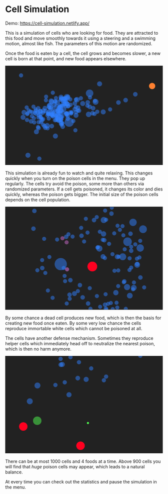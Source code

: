 # Cell Simulation

Demo: https://cell-simulation.netlify.app/

This is a simulation of cells who are looking for food. They are attracted to this food and move smoothly towards it using a steering and a swimming motion, almost like fish. The parameters of this motion are randomized.

Once the food is eaten by a cell, the cell grows and becomes slower, a new cell is born at that point, and new food appears elsewhere.

![Screenshot](./screenshots/screenshot1.png)

This simulation is already fun to watch and quite relaxing. This changes quickly when you turn on the poison cells in the menu. They pop up regularly. The cells try avoid the poison, some more than others via randomized parameters. If a cell gets poisoned, it changes its color and dies quickly, whereas the poison gets bigger. The initial size of the poison cells depends on the cell population.

![Screenshot](./screenshots/screenshot2.png)

By some chance a dead cell produces new food, which is then the basis for creating new food once eaten. By some very low chance the cells reproduce immortable white cells which cannot be poisoned at all.

The cells have another defense mechanism. Sometimes they reproduce helper cells which immediately head off to neutralize the nearest poison, which is then no harm anymore.

![Screenshot](./screenshots/screenshot3.png)

There can be at most 1000 cells and 4 foods at a time. Above 900 cells you will find that _huge_ poison cells may appear, which leads to a natural balance.

At every time you can check out the statistics and pause the simulation in the menu.
